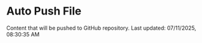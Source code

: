 # Auto Push File

Content that will be pushed to GitHub repository.
Last updated: 07/11/2025, 08:30:35 AM